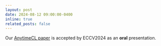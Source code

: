 ```yaml
---
layout: post
date: 2024-08-12 09:00:00-0400
inline: true
related_posts: false
---
```


Our [AnytimeCL paper](https://zzhu.vision/anytime_continual_learning/) is accepted by ECCV2024 as an **oral** presentation.
